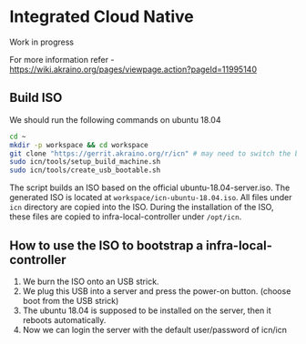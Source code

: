 # Integrated Cloud Native

Work in progress

For more information refer - https://wiki.akraino.org/pages/viewpage.action?pageId=11995140

## Build ISO

We should run the following commands on ubuntu 18.04

```bash
cd ~
mkdir -p workspace && cd workspace
git clone "https://gerrit.akraino.org/r/icn" # may need to switch the branch based on your case
sudo icn/tools/setup_build_machine.sh
sudo icn/tools/create_usb_bootable.sh
```

The script builds an ISO based on the official ubuntu-18.04-server.iso. The generated ISO
is located at `workspace/icn-ubuntu-18.04.iso`.
All files under `icn` directory are copied into the ISO. During the installation of the ISO,
these files are copied to infra-local-controller under `/opt/icn`.

## How to use the ISO to bootstrap a infra-local-controller

1. We burn the ISO onto an USB strick.
2. We plug this USB into a server and press the power-on button. (choose boot from the USB strick)
3. The ubuntu 18.04 is supposed to be installed on the server, then it reboots automatically.
4. Now we can login the server with the default user/password of icn/icn

